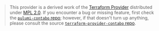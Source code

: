 > This provider is a derived work of the [Terraform Provider](https://github.com/contabo/terraform-provider-contabo)
> distributed under [MPL 2.0](https://www.mozilla.org/en-US/MPL/2.0/). If you encounter a bug or missing feature,
> first check the [`pulumi-contabo` repo](https://github.com/thedataflows/pulumi-contabo/issues); however, if that doesn't turn up anything,
> please consult the source [`terraform-provider-contabo` repo](https://github.com/contabo/terraform-provider-contabo/issues).